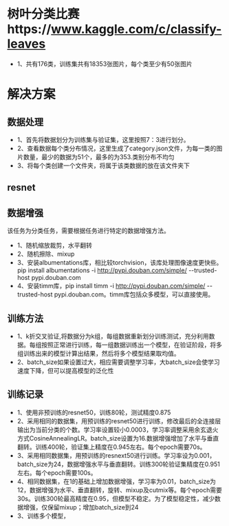 # 树叶分类比赛https://www.kaggle.com/c/classify-leaves
- 1、共有176类，训练集共有18353张图片，每个类至少有50张图片

# 解决方案
## 数据处理
- 1、首先将数据划分为训练集与验证集，这里按照7：3进行划分。
- 2、查看数据每个类分布情况，这里生成了category.json文件，为每一类的图片数量，最少的数据为51个，最多的为353.类别分布不均匀
- 3、将每个类创建一个文件夹，将属于该类数据的放在该文件夹下


## resnet

## 数据增强
该任务为分类任务，需要根据任务进行特定的数据增强方法。
- 1、随机缩放裁剪，水平翻转
- 2、随机擦除、mixup
- 3、安装albumentations库，相比较torchvision，该库处理图像速度更快些。pip install albumentations -i http://pypi.douban.com/simple/ --trusted-host pypi.douban.com
- 4、安装timm库，pip install timm -i http://pypi.douban.com/simple/ --trusted-host pypi.douban.com。timm库包括众多模型，可以直接使用。


## 训练方法
- 1、k折交叉验证,将数据分为k组，每组数据重新划分训练测试，充分利用数据。每组按照正常进行训练，每一组数据训练出一个模型，在验证阶段，将多组训练出来的模型计算出结果，然后将多个模型结果取均值。
- 2、batch_size如果设置过大，相应需要调整学习率，大batch_size会使学习速度下降，但可以提高模型的泛化性



## 训练记录
- 1、使用非预训练的resnet50，训练80轮，测试精度0.875
- 2、采用相同的数据集，用预训练的resnet50进行训练，修改最后的全连接层输出为当前分类的个数。学习率设置较小0.0003，学习率调整采用余玄退火方式CosineAnnealingLR。batch_size设置为16.数据增强增加了水平与垂直翻转。训练400轮，验证集上精度在0.945左右。每个epoch需要70s。
- 3、采用相同数据集，用预训练的resnext50进行训练。学习率设为0.001，batch_size为24，数据增强水平与垂直翻转。训练300轮验证集精度在0.951左右。每个epoch需要100s。
- 4、相同数据集，在1的基础上增加数据增强，学习率为0.01，batch_size为12，数据增强为水平、垂直翻转，旋转、mixup及cutmix等。每个epoch需要30s。训练300轮最高精度在0.95，但模型不稳定。为了模型稳定性，减少数据增强，仅保留mixup；增加batch_size到24
- 3、训练多个模型，
